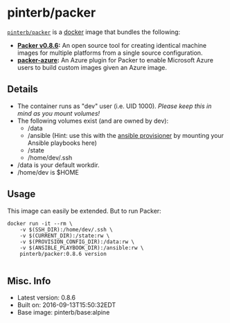 # pinterb/packer  

[`pinterb/packer`][1] is a [docker][2] image that bundles the following:  
* **[Packer v0.8.6][3]:** An open source tool for creating identical machine images for multiple platforms from a single source configuration.  
* **[packer-azure][4]:** An Azure plugin for Packer to enable Microsoft Azure users to build custom images given an Azure image.    

## Details
* The container runs as "dev" user (i.e. UID 1000). *Please keep this in mind as you mount volumes!* 
* The following volumes exist (and are owned by dev):  
  - /data
  - /ansible (Hint: use this with the [ansible provisioner][5] by mounting your Ansible playbooks here)
  - /state
  - /home/dev/.ssh
* /data is your default workdir.   
* /home/dev is $HOME  

## Usage 
This image can easily be extended.  But to run Packer:

````
docker run -it --rm \
	-v $(SSH_DIR):/home/dev/.ssh \
	-v $(CURRENT_DIR):/state:rw \
	-v $(PROVISION_CONFIG_DIR):/data:rw \
	-v $(ANSIBLE_PLAYBOOK_DIR):/ansible:rw \
	pinterb/packer:0.8.6 version   
		
````

## Misc. Info 
* Latest version: 0.8.6   
* Built on: 2016-09-13T15:50:32EDT  
* Base image: pinterb/base:alpine  


[1]: https://hub.docker.com/r/pinterb/packer/   
[2]: https://docker.com 
[3]: https://packer.io/  
[4]: https://github.com/MSOpenTech/packer-azure
[5]: https://packer.io/docs/provisioners/ansible-local.html
